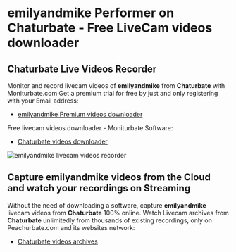 # emilyandmike Performer on Chaturbate - Free LiveCam videos downloader

## Chaturbate Live Videos Recorder

Monitor and record livecam videos of **emilyandmike** from **Chaturbate** with Moniturbate.com
Get a premium trial for free by just and only registering with your Email address:
* [emilyandmike Premium videos downloader](https://moniturbate.com/request-demo-licence-key.html)

Free livecam videos downloader - Moniturbate Software:
* [Chaturbate videos downloader](https://moniturbate.com/moniturbate-download-software.html)

![emilyandmike livecam videos recorder](https://peachurnet.com/templates/moniturbate-software.png)


## Capture emilyandmike videos from the Cloud and watch your recordings on Streaming

Without the need of downloading a software, capture **emilyandmike** livecam videos from **Chaturbate** 100% online.
Watch Livecam archives from **Chaturbate** unlimitedly from thousands of existing recordings, only on Peachurbate.com and its websites network:
* [Chaturbate videos archives](https://peachurnet.com/)